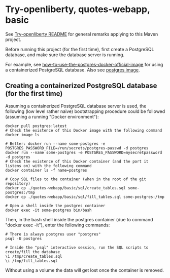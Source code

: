 # Try-openliberty, quotes-webapp, basic

See [Try-openliberty README](../../README.md) for general remarks applying to this Maven project.

Before running this project (for the first time), first create a PostgreSQL database, and make sure the
database server is running.

For example, see [how-to-use-the-postgres-docker-official-image](https://www.docker.com/blog/how-to-use-the-postgres-docker-official-image/)
for using a containerized PostgreSQL database. Also see [postgres image](https://hub.docker.com/_/postgres).

## Creating a containerized PostgreSQL database (for the first time)

Assuming a containerized PostgreSQL database server is used, the following (low level rather naive) bootstrapping procedure could
be followed (assuming a running "Docker environment"):

```shell
docker pull postgres:latest
# Check the existence of this Docker image with the following command
docker image ls

# Better: docker run --name some-postgres -e POSTGRES_PASSWORD_FILE=/run/secrets/postgres-passwd -d postgres
docker run --name some-postgres -e POSTGRES_PASSWORD=mysecretpassword -d postgres
# Check the existence of this Docker container (and the port it listens on) with the following command
docker container ls -f name=postgres

# Copy SQL files to the container (when in the root of the git repository)
docker cp ./quotes-webapp/basic/sql/create_tables.sql some-postgres:/tmp
docker cp ./quotes-webapp/basic/sql/fill_tables.sql some-postgres:/tmp

# Open a shell inside the postgres container
docker exec -it some-postgres bin/bash
```

Then, in the bash shell inside the postgres container (due to command "docker exec -it"), enter the following
commands:

```shell
# There is always postgres user "postgres"
psql -U postgres

# Inside the "psql" interactive session, run the SQL scripts to create/fill the database
\i /tmp/create_tables.sql
\i /tmp/fill_tables.sql
```

Without using a volume the data will get lost once the container is removed.
